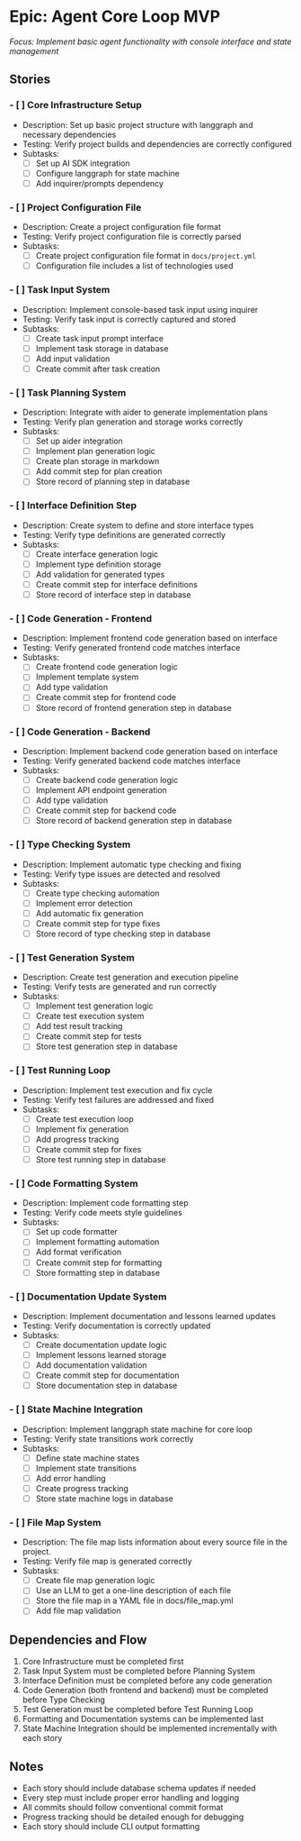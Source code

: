 # Epic: Agent Core Loop MVP

_Focus: Implement basic agent functionality with console interface and state management_

## Stories

### - [ ] Core Infrastructure Setup

- Description: Set up basic project structure with langgraph and necessary dependencies
- Testing: Verify project builds and dependencies are correctly configured
- Subtasks:
  - [ ] Set up AI SDK integration
  - [ ] Configure langgraph for state machine
  - [ ] Add inquirer/prompts dependency

### - [ ] Project Configuration File

- Description: Create a project configuration file format
- Testing: Verify project configuration file is correctly parsed
- Subtasks:
  - [ ] Create project configuration file format in `docs/project.yml`
  - [ ] Configuration file includes a list of technologies used

### - [ ] Task Input System

- Description: Implement console-based task input using inquirer
- Testing: Verify task input is correctly captured and stored
- Subtasks:
  - [ ] Create task input prompt interface
  - [ ] Implement task storage in database
  - [ ] Add input validation
  - [ ] Create commit after task creation

### - [ ] Task Planning System

- Description: Integrate with aider to generate implementation plans
- Testing: Verify plan generation and storage works correctly
- Subtasks:
  - [ ] Set up aider integration
  - [ ] Implement plan generation logic
  - [ ] Create plan storage in markdown
  - [ ] Add commit step for plan creation
  - [ ] Store record of planning step in database

### - [ ] Interface Definition Step

- Description: Create system to define and store interface types
- Testing: Verify type definitions are generated correctly
- Subtasks:
  - [ ] Create interface generation logic
  - [ ] Implement type definition storage
  - [ ] Add validation for generated types
  - [ ] Create commit step for interface definitions
  - [ ] Store record of interface step in database

### - [ ] Code Generation - Frontend

- Description: Implement frontend code generation based on interface
- Testing: Verify generated frontend code matches interface
- Subtasks:
  - [ ] Create frontend code generation logic
  - [ ] Implement template system
  - [ ] Add type validation
  - [ ] Create commit step for frontend code
  - [ ] Store record of frontend generation step in database

### - [ ] Code Generation - Backend

- Description: Implement backend code generation based on interface
- Testing: Verify generated backend code matches interface
- Subtasks:
  - [ ] Create backend code generation logic
  - [ ] Implement API endpoint generation
  - [ ] Add type validation
  - [ ] Create commit step for backend code
  - [ ] Store record of backend generation step in database

### - [ ] Type Checking System

- Description: Implement automatic type checking and fixing
- Testing: Verify type issues are detected and resolved
- Subtasks:
  - [ ] Create type checking automation
  - [ ] Implement error detection
  - [ ] Add automatic fix generation
  - [ ] Create commit step for type fixes
  - [ ] Store record of type checking step in database

### - [ ] Test Generation System

- Description: Create test generation and execution pipeline
- Testing: Verify tests are generated and run correctly
- Subtasks:
  - [ ] Implement test generation logic
  - [ ] Create test execution system
  - [ ] Add test result tracking
  - [ ] Create commit step for tests
  - [ ] Store test generation step in database

### - [ ] Test Running Loop

- Description: Implement test execution and fix cycle
- Testing: Verify test failures are addressed and fixed
- Subtasks:
  - [ ] Create test execution loop
  - [ ] Implement fix generation
  - [ ] Add progress tracking
  - [ ] Create commit step for fixes
  - [ ] Store test running step in database

### - [ ] Code Formatting System

- Description: Implement code formatting step
- Testing: Verify code meets style guidelines
- Subtasks:
  - [ ] Set up code formatter
  - [ ] Implement formatting automation
  - [ ] Add format verification
  - [ ] Create commit step for formatting
  - [ ] Store formatting step in database

### - [ ] Documentation Update System

- Description: Implement documentation and lessons learned updates
- Testing: Verify documentation is correctly updated
- Subtasks:
  - [ ] Create documentation update logic
  - [ ] Implement lessons learned storage
  - [ ] Add documentation validation
  - [ ] Create commit step for documentation
  - [ ] Store documentation step in database

### - [ ] State Machine Integration

- Description: Implement langgraph state machine for core loop
- Testing: Verify state transitions work correctly
- Subtasks:
  - [ ] Define state machine states
  - [ ] Implement state transitions
  - [ ] Add error handling
  - [ ] Create progress tracking
  - [ ] Store state machine logs in database

### - [ ] File Map System

- Description: The file map lists information about every source file in the project.
- Testing: Verify file map is generated correctly
- Subtasks:
  - [ ] Create file map generation logic
  - [ ] Use an LLM to get a one-line description of each file
  - [ ] Store the file map in a YAML file in docs/file_map.yml
  - [ ] Add file map validation

## Dependencies and Flow

1. Core Infrastructure must be completed first
2. Task Input System must be completed before Planning System
3. Interface Definition must be completed before any code generation
4. Code Generation (both frontend and backend) must be completed before Type Checking
5. Test Generation must be completed before Test Running Loop
6. Formatting and Documentation systems can be implemented last
7. State Machine Integration should be implemented incrementally with each story

## Notes

- Each story should include database schema updates if needed
- Every step must include proper error handling and logging
- All commits should follow conventional commit format
- Progress tracking should be detailed enough for debugging
- Each story should include CLI output formatting
